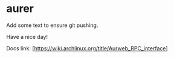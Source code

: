 # aurer

Add some text to ensure git pushing.



Have a nice day!

Docs link: 
    [https://wiki.archlinux.org/title/Aurweb_RPC_interface]

